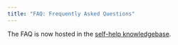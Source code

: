 ```yaml
---
title: "FAQ: Frequently Asked Questions"
---
```


The FAQ is now hosted in the [self-help knowledgebase](https://coda.io/@rmrk/faq).